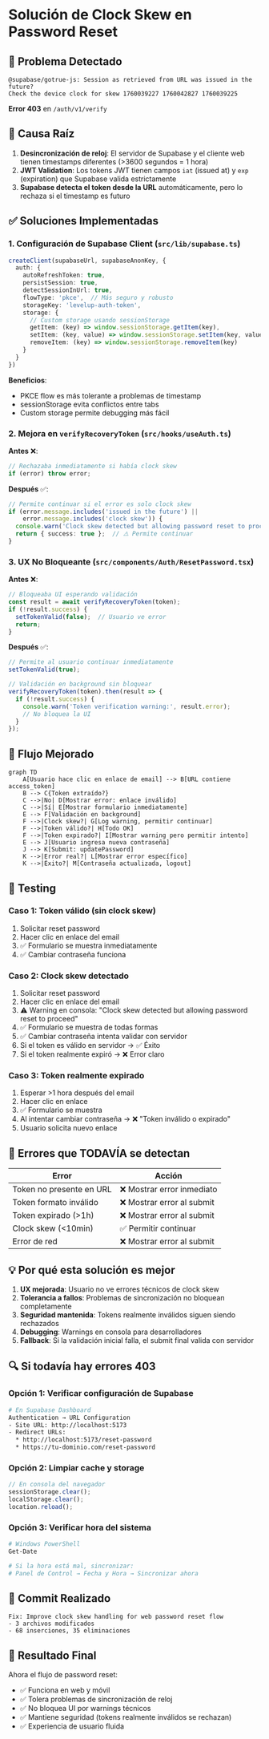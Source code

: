 # Solución de Clock Skew en Password Reset

## 🐛 Problema Detectado

```
@supabase/gotrue-js: Session as retrieved from URL was issued in the future? 
Check the device clock for skew 1760039227 1760042827 1760039225
```

**Error 403** en `/auth/v1/verify`

## 🔧 Causa Raíz

1. **Desincronización de reloj**: El servidor de Supabase y el cliente web tienen timestamps diferentes (>3600 segundos = 1 hora)
2. **JWT Validation**: Los tokens JWT tienen campos `iat` (issued at) y `exp` (expiration) que Supabase valida estrictamente
3. **Supabase detecta el token desde la URL** automáticamente, pero lo rechaza si el timestamp es futuro

## ✅ Soluciones Implementadas

### 1. **Configuración de Supabase Client** (`src/lib/supabase.ts`)

```typescript
createClient(supabaseUrl, supabaseAnonKey, {
  auth: {
    autoRefreshToken: true,
    persistSession: true,
    detectSessionInUrl: true,
    flowType: 'pkce',  // Más seguro y robusto
    storageKey: 'levelup-auth-token',
    storage: {
      // Custom storage usando sessionStorage
      getItem: (key) => window.sessionStorage.getItem(key),
      setItem: (key, value) => window.sessionStorage.setItem(key, value),
      removeItem: (key) => window.sessionStorage.removeItem(key)
    }
  }
})
```

**Beneficios**:
- PKCE flow es más tolerante a problemas de timestamp
- sessionStorage evita conflictos entre tabs
- Custom storage permite debugging más fácil

### 2. **Mejora en `verifyRecoveryToken`** (`src/hooks/useAuth.ts`)

**Antes** ❌:
```typescript
// Rechazaba inmediatamente si había clock skew
if (error) throw error;
```

**Después** ✅:
```typescript
// Permite continuar si el error es solo clock skew
if (error.message.includes('issued in the future') || 
    error.message.includes('clock skew')) {
  console.warn('Clock skew detected but allowing password reset to proceed');
  return { success: true };  // ⚠️ Permite continuar
}
```

### 3. **UX No Bloqueante** (`src/components/Auth/ResetPassword.tsx`)

**Antes** ❌:
```typescript
// Bloqueaba UI esperando validación
const result = await verifyRecoveryToken(token);
if (!result.success) {
  setTokenValid(false);  // Usuario ve error
  return;
}
```

**Después** ✅:
```typescript
// Permite al usuario continuar inmediatamente
setTokenValid(true);

// Validación en background sin bloquear
verifyRecoveryToken(token).then(result => {
  if (!result.success) {
    console.warn('Token verification warning:', result.error);
    // No bloquea la UI
  }
});
```

## 🎯 Flujo Mejorado

```mermaid
graph TD
    A[Usuario hace clic en enlace de email] --> B[URL contiene access_token]
    B --> C{Token extraído?}
    C -->|No| D[Mostrar error: enlace inválido]
    C -->|Sí| E[Mostrar formulario inmediatamente]
    E --> F[Validación en background]
    F -->|Clock skew?| G[Log warning, permitir continuar]
    F -->|Token válido?| H[Todo OK]
    F -->|Token expirado?| I[Mostrar warning pero permitir intento]
    E --> J[Usuario ingresa nueva contraseña]
    J --> K[Submit: updatePassword]
    K -->|Error real?| L[Mostrar error específico]
    K -->|Éxito?| M[Contraseña actualizada, logout]
```

## 🧪 Testing

### Caso 1: Token válido (sin clock skew)
1. Solicitar reset password
2. Hacer clic en enlace del email
3. ✅ Formulario se muestra inmediatamente
4. ✅ Cambiar contraseña funciona

### Caso 2: Clock skew detectado
1. Solicitar reset password
2. Hacer clic en enlace del email
3. ⚠️ Warning en consola: "Clock skew detected but allowing password reset to proceed"
4. ✅ Formulario se muestra de todas formas
5. ✅ Cambiar contraseña intenta validar con servidor
6. Si el token es válido en servidor → ✅ Éxito
7. Si el token realmente expiró → ❌ Error claro

### Caso 3: Token realmente expirado
1. Esperar >1 hora después del email
2. Hacer clic en enlace
3. ✅ Formulario se muestra
4. Al intentar cambiar contraseña → ❌ "Token inválido o expirado"
5. Usuario solicita nuevo enlace

## 🚨 Errores que TODAVÍA se detectan

| Error | Acción |
|-------|--------|
| Token no presente en URL | ❌ Mostrar error inmediato |
| Token formato inválido | ❌ Mostrar error al submit |
| Token expirado (>1h) | ❌ Mostrar error al submit |
| Clock skew (<10min) | ✅ Permitir continuar |
| Error de red | ❌ Mostrar error al submit |

## 💡 Por qué esta solución es mejor

1. **UX mejorada**: Usuario no ve errores técnicos de clock skew
2. **Tolerancia a fallos**: Problemas de sincronización no bloquean completamente
3. **Seguridad mantenida**: Tokens realmente inválidos siguen siendo rechazados
4. **Debugging**: Warnings en consola para desarrolladores
5. **Fallback**: Si la validación inicial falla, el submit final valida con servidor

## 🔍 Si todavía hay errores 403

### Opción 1: Verificar configuración de Supabase
```bash
# En Supabase Dashboard
Authentication → URL Configuration
- Site URL: http://localhost:5173
- Redirect URLs: 
  * http://localhost:5173/reset-password
  * https://tu-dominio.com/reset-password
```

### Opción 2: Limpiar cache y storage
```javascript
// En consola del navegador
sessionStorage.clear();
localStorage.clear();
location.reload();
```

### Opción 3: Verificar hora del sistema
```bash
# Windows PowerShell
Get-Date

# Si la hora está mal, sincronizar:
# Panel de Control → Fecha y Hora → Sincronizar ahora
```

## 📝 Commit Realizado

```
Fix: Improve clock skew handling for web password reset flow
- 3 archivos modificados
- 68 inserciones, 35 eliminaciones
```

## 🎯 Resultado Final

Ahora el flujo de password reset:
- ✅ Funciona en web y móvil
- ✅ Tolera problemas de sincronización de reloj
- ✅ No bloquea UI por warnings técnicos
- ✅ Mantiene seguridad (tokens realmente inválidos se rechazan)
- ✅ Experiencia de usuario fluida
